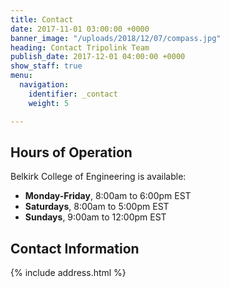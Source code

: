 ```yaml
---
title: Contact
date: 2017-11-01 03:00:00 +0000
banner_image: "/uploads/2018/12/07/compass.jpg"
heading: Contact Tripolink Team
publish_date: 2017-12-01 04:00:00 +0000
show_staff: true
menu:
  navigation:
    identifier: _contact
    weight: 5

---
```

## Hours of Operation
Belkirk College of Engineering is available:

- **Monday-Friday**, 8:00am to 6:00pm EST
- **Saturdays**, 8:00am to 5:00pm EST
- **Sundays**, 9:00am to 12:00pm EST

## Contact Information
{% include address.html %}